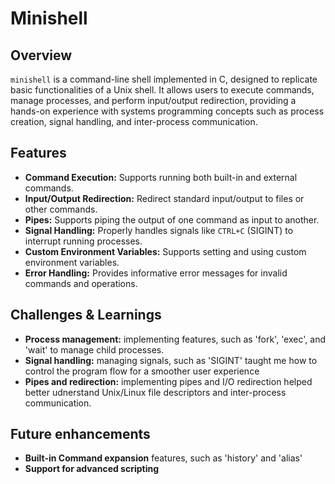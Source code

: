 # Minishell

## Overview
`minishell` is a command-line shell implemented in C, designed to replicate basic functionalities of a Unix shell. It allows users to execute commands, manage processes, and perform input/output redirection, providing a hands-on experience with systems programming concepts such as process creation, signal handling, and inter-process communication.

## Features
- **Command Execution:** Supports running both built-in and external commands.
- **Input/Output Redirection:** Redirect standard input/output to files or other commands.
- **Pipes:** Supports piping the output of one command as input to another.
- **Signal Handling:** Properly handles signals like `CTRL+C` (SIGINT) to interrupt running processes.
- **Custom Environment Variables:** Supports setting and using custom environment variables.
- **Error Handling:** Provides informative error messages for invalid commands and operations.

## Challenges & Learnings
- **Process management:** implementing features, such as 'fork', 'exec', and 'wait' to manage child processes.
- **Signal handling:** managing signals, such as 'SIGINT' taught me how to control the program flow for a smoother user experience
- **Pipes and redirection:** implementing pipes and I/O redirection helped better udnerstand Unix/Linux file descriptors and inter-process communication.

## Future enhancements
- **Built-in Command expansion** features, such as 'history' and 'alias'
- **Support for advanced scripting**
